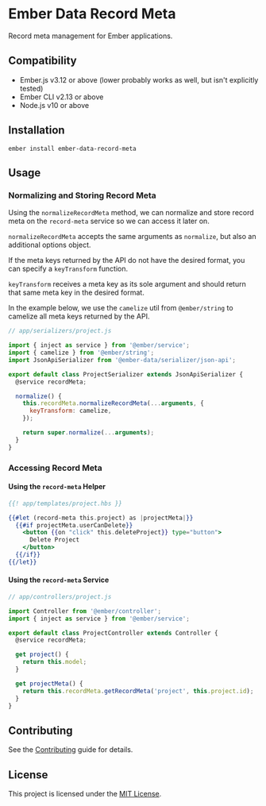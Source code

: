 # Ember Data Record Meta

Record meta management for Ember applications.

## Compatibility

- Ember.js v3.12 or above (lower probably works as well, but isn't explicitly tested)
- Ember CLI v2.13 or above
- Node.js v10 or above

## Installation

```shell
ember install ember-data-record-meta
```

## Usage

### Normalizing and Storing Record Meta

Using the `normalizeRecordMeta` method, we can normalize and store record meta on the `record-meta` service so we can access it later on.

`normalizeRecordMeta` accepts the same arguments as `normalize`, but also an additional options object.

If the meta keys returned by the API do not have the desired format, you can specify a `keyTransform` function.

`keyTransform` receives a meta key as its sole argument and should return that same meta key in the desired format.

In the example below, we use the `camelize` util from `@ember/string` to camelize all meta keys returned by the API.

```javascript
// app/serializers/project.js

import { inject as service } from '@ember/service';
import { camelize } from '@ember/string';
import JsonApiSerializer from '@ember-data/serializer/json-api';

export default class ProjectSerializer extends JsonApiSerializer {
  @service recordMeta;

  normalize() {
    this.recordMeta.normalizeRecordMeta(...arguments, {
      keyTransform: camelize,
    });

    return super.normalize(...arguments);
  }
}
```

### Accessing Record Meta

#### Using the `record-meta` Helper

```handlebars
{{! app/templates/project.hbs }}

{{#let (record-meta this.project) as |projectMeta|}}
  {{#if projectMeta.userCanDelete}}
    <button {{on "click" this.deleteProject}} type="button">
      Delete Project
    </button>
  {{/if}}
{{/let}}
```

#### Using the `record-meta` Service

```javascript
// app/controllers/project.js

import Controller from '@ember/controller';
import { inject as service } from '@ember/service';

export default class ProjectController extends Controller {
  @service recordMeta;

  get project() {
    return this.model;
  }

  get projectMeta() {
    return this.recordMeta.getRecordMeta('project', this.project.id);
  }
}
```

## Contributing

See the [Contributing](CONTRIBUTING.md) guide for details.

## License

This project is licensed under the [MIT License](LICENSE.md).
